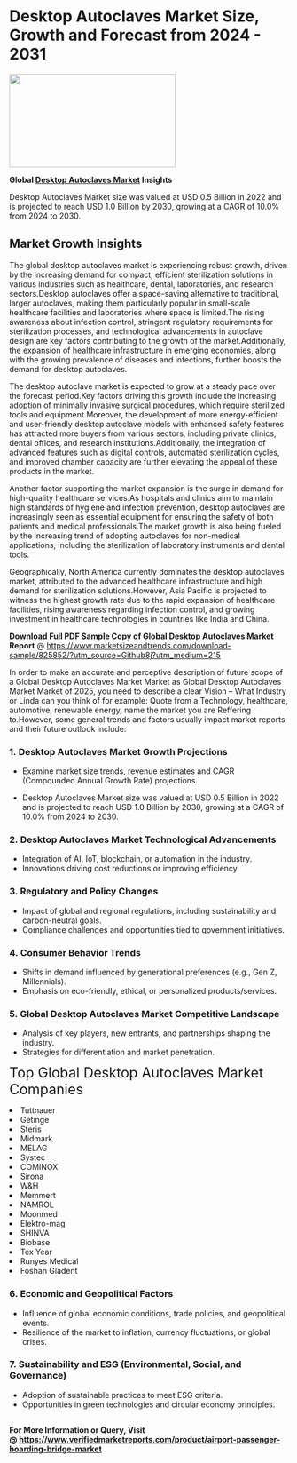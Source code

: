 <H1>Desktop Autoclaves Market Size, Growth and Forecast from 2024 - 2031</H1><img class="aligncenter size-medium wp-image-584254" src="https://thirdeyenews.in/wp-content/uploads/2024/09/Global-Market-Research-300x168.jpeg" alt="" width="300" height="168" /><p><strong>Global&nbsp;<a href="https://www.marketsizeandtrends.com/download-sample/825852/?utm_source=Github8j?utm_medium=215">Desktop Autoclaves Market</a> Insights</strong></p><p>Desktop Autoclaves Market size was valued at USD 0.5 Billion in 2022 and is projected to reach USD 1.0 Billion by 2030, growing at a CAGR of 10.0% from 2024 to 2030.</p><p><h2>Market Growth Insights</h2> <p>The global desktop autoclaves market is experiencing robust growth, driven by the increasing demand for compact, efficient sterilization solutions in various industries such as healthcare, dental, laboratories, and research sectors.Desktop autoclaves offer a space-saving alternative to traditional, larger autoclaves, making them particularly popular in small-scale healthcare facilities and laboratories where space is limited.The rising awareness about infection control, stringent regulatory requirements for sterilization processes, and technological advancements in autoclave design are key factors contributing to the growth of the market.Additionally, the expansion of healthcare infrastructure in emerging economies, along with the growing prevalence of diseases and infections, further boosts the demand for desktop autoclaves.</p> <p>The desktop autoclave market is expected to grow at a steady pace over the forecast period.Key factors driving this growth include the increasing adoption of minimally invasive surgical procedures, which require sterilized tools and equipment.Moreover, the development of more energy-efficient and user-friendly desktop autoclave models with enhanced safety features has attracted more buyers from various sectors, including private clinics, dental offices, and research institutions.Additionally, the integration of advanced features such as digital controls, automated sterilization cycles, and improved chamber capacity are further elevating the appeal of these products in the market.</p> <p>Another factor supporting the market expansion is the surge in demand for high-quality healthcare services.As hospitals and clinics aim to maintain high standards of hygiene and infection prevention, desktop autoclaves are increasingly seen as essential equipment for ensuring the safety of both patients and medical professionals.The market growth is also being fueled by the increasing trend of adopting autoclaves for non-medical applications, including the sterilization of laboratory instruments and dental tools.</p> <p>Geographically, North America currently dominates the desktop autoclaves market, attributed to the advanced healthcare infrastructure and high demand for sterilization solutions.However, Asia Pacific is projected to witness the highest growth rate due to the rapid expansion of healthcare facilities, rising awareness regarding infection control, and growing investment in healthcare technologies in countries like India and China.</p> <p><span class=""><strong>Download Full PDF Sample Copy of Global Desktop Autoclaves Market Report</strong> @ <a href="https://www.marketsizeandtrends.com/download-sample/825852/?utm_source=Github8j?utm_medium=215" target="_blank">https://www.marketsizeandtrends.com/download-sample/825852/?utm_source=Github8j?utm_medium=215</a></span></p><p>In order to make an accurate and perceptive description of future scope of a Global&nbsp;Desktop Autoclaves Market Market as Global&nbsp;Desktop Autoclaves Market Market of 2025, you need to describe a clear Vision &ndash; What Industry or Linda can you think of for example: Quote from a Technology, healthcare, automotive, renewable energy, name the market you are Reffering to.However, some general trends and factors usually impact market reports and their future outlook include:</p><h3>1.&nbsp;<strong>Desktop Autoclaves Market Growth Projections</strong></h3><ul><li>Examine market size trends, revenue estimates and CAGR (Compounded Annual Growth Rate) projections.</li><li><p>Desktop Autoclaves Market size was valued at USD 0.5 Billion in 2022 and is projected to reach USD 1.0 Billion by 2030, growing at a CAGR of 10.0% from 2024 to 2030.</p></li></ul><h3>2.&nbsp;<strong>Desktop Autoclaves Market Technological Advancements</strong></h3><ul><li>Integration of AI, IoT, blockchain, or automation in the industry.</li><li>Innovations driving cost reductions or improving efficiency.</li></ul><h3>3.&nbsp;<strong>Regulatory and Policy Changes</strong></h3><ul><li>Impact of global and regional regulations, including sustainability and carbon-neutral goals.</li><li>Compliance challenges and opportunities tied to government initiatives.</li></ul><h3>4.&nbsp;<strong>Consumer Behavior Trends</strong></h3><ul><li>Shifts in demand influenced by generational preferences (e.g., Gen Z, Millennials).</li><li>Emphasis on eco-friendly, ethical, or personalized products/services.</li></ul><h3>5.&nbsp;<strong>Global Desktop Autoclaves Market Competitive Landscape</strong></h3><ul><li>Analysis of key players, new entrants, and partnerships shaping the industry.</li><li>Strategies for differentiation and market penetration.</li></ul><p data-pm-slice="1 1 []"><span style="color: inherit; font-family: inherit; font-size: 25px;">Top Global Desktop Autoclaves Market Companies</span></p><div class="" data-test-id=""><p><li>Tuttnauer</li><li> Getinge</li><li> Steris</li><li> Midmark</li><li> MELAG</li><li> Systec</li><li> COMINOX</li><li> Sirona</li><li> W&H</li><li> Memmert</li><li> NAMROL</li><li> Moonmed</li><li> Elektro-mag</li><li> SHINVA</li><li> Biobase</li><li> Tex Year</li><li> Runyes Medical</li><li> Foshan Gladent</li></p></div><h3>6.&nbsp;<strong>Economic and Geopolitical Factors</strong></h3><ul><li>Influence of global economic conditions, trade policies, and geopolitical events.</li><li>Resilience of the market to inflation, currency fluctuations, or global crises.</li></ul><h3>7.&nbsp;<strong>Sustainability and ESG (Environmental, Social, and Governance)</strong></h3><ul><li>Adoption of sustainable practices to meet ESG criteria.</li><li>Opportunities in green technologies and circular economy principles.</li></ul><h2><strong style="font-size: 14px;">For More Information or Query, Visit @&nbsp;</strong><a style="background-color: #ffffff; font-size: 14px;" href="https://www.marketsizeandtrends.com/report/desktop-autoclaves-market/" target="_blank">https://www.verifiedmarketreports.com/product/airport-passenger-boarding-bridge-market</a></h2>